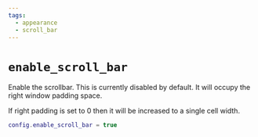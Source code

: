 ```yaml
---
tags:
  - appearance
  - scroll_bar
---
```

# `enable_scroll_bar`

Enable the scrollbar.  This is currently disabled by default.
It will occupy the right window padding space.

If right padding is set to 0 then it will be increased to a single cell width.

```lua
config.enable_scroll_bar = true
```


